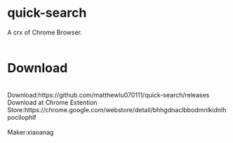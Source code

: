 # quick-search
 A crx of Chrome Browser.</br></br>
# Download 
</br>
 Download:https://github.com/matthewlu070111/quick-search/releases</br>
 Download at Chrome Extention Store:https://chrome.google.com/webstore/detail/bhhgdnaclbbodmnlkidnlhpocilophlf</br></br>
Maker:xiaoanag
